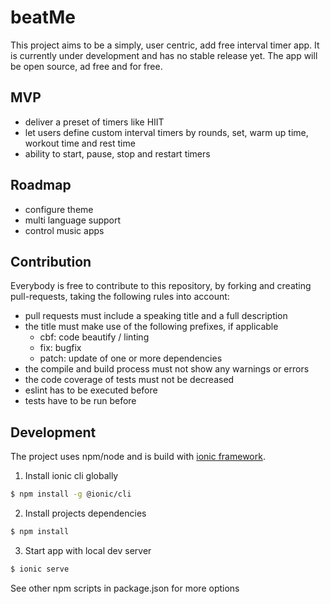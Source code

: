 
# beatMe
This project aims to be a simply, user centric, add free interval timer app.
It is currently under development and has no stable release yet.
The app will be open source, ad free and for free.

## MVP
* deliver a preset of timers like HIIT
* let users define custom interval timers by rounds, set, warm up time, workout time and rest time
* ability to start, pause, stop and restart timers

## Roadmap
* configure theme
* multi language support
* control music apps

## Contribution
Everybody is free to contribute to this repository, by forking and creating pull-requests,
taking the following rules into account:
* pull requests must include a speaking title and a full description
* the title must make use of the following prefixes, if applicable
  * cbf: code beautify / linting
  * fix: bugfix
  * patch: update of one or more dependencies
* the compile and build process must not show any warnings or errors
* the code coverage of tests must not be decreased
* eslint has to be executed before
* tests have to be run before

## Development
The project uses npm/node and is build with [ionic framework](https://ionicframework.com/docs).

1) Install ionic cli globally
```bash
$ npm install -g @ionic/cli
```

2) Install projects dependencies
```bash
$ npm install
```
3) Start app with local dev server
```bash
$ ionic serve
```

See other npm scripts in package.json for more options
